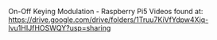 On-Off Keying Modulation - Raspberry Pi5
Videos found at:
https://drive.google.com/drive/folders/1Truu7KiVfYdpw4Xjq-lvu1HIJfHOSWQY?usp=sharing
